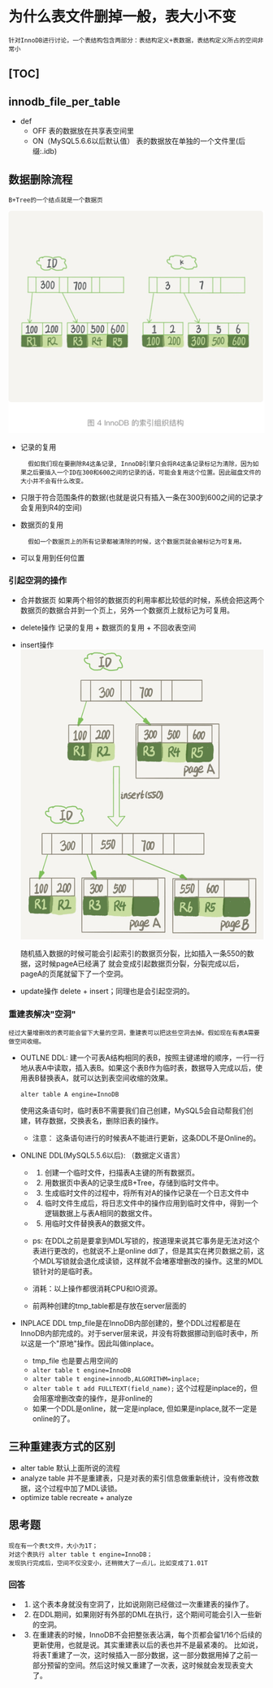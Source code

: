# 为什么表文件删掉一般，表大小不变
    针对InnoDB进行讨论，一个表结构包含两部分：表结构定义+表数据，表结构定义所占的空间非常小

[TOC]
---------------------------------

## innodb_file_per_table
+ def
    + OFF
        表的数据放在共享表空间里
    + ON（MySQL5.6.6以后默认值）
        表的数据放在单独的一个文件里(后缀:.idb)


## 数据删除流程
    B+Tree的一个结点就是一个数据页
![](../statics/Innodb索引组织结构.jpg)
    
+ 记录的复用
  
        假如我们现在要删除R4这条记录, InnoDB引擎只会将R4这条记录标记为清除，因为如果之后要插入一个ID在300和600之间的记录的话，可能会复用这个位置。因此磁盘文件的大小并不会有什么改变。
    
+ 只限于符合范围条件的数据(也就是说只有插入一条在300到600之间的记录才会复用到R4的空间)
  
+ 数据页的复用
  
        假如一个数据页上的所有记录都被清除的时候，这个数据页就会被标记为可复用。
    
+ 可以复用到任何位置

### 引起空洞的操作
+ 合并数据页
    如果两个相邻的数据页的利用率都比较低的时候，系统会把这两个数据页的数据合并到一个页上，另外一个数据页上就标记为可复用。

+ delete操作
    记录的复用 + 数据页的复用 + 不回收表空间
    
+ insert操作
![](../statics/索引数据页分裂.jpg)

    随机插入数据的时候可能会引起索引的数据页分裂，比如插入一条550的数据，这时候pageA已经满了 就会变成引起数据页分裂，分裂完成以后，pageA的页尾就留下了一个空洞。

+ update操作
    delete + insert；同理也是会引起空洞的。

### 重建表解决"空洞"
    经过大量增删改的表可能会留下大量的空洞，重建表可以把这些空洞去掉。假如现在有表A需要做空间收缩。
+ OUTLNE DDL:
    建一个可表A结构相同的表B，按照主键递增的顺序，一行一行地从表A中读取，插入表B。如果这个表B作为临时表，数据导入完成以后，使用表B替换表A，就可以达到表空间收缩的效果。
    ```mysql
    alter table A engine=InnoDB
    ```
    使用这条语句时，临时表B不需要我们自己创建，MySQL5会自动帮我们创建，转存数据，交换表名，删除旧表的操作。
    + 注意：
        这条语句进行的时候表A不能进行更新，这条DDL不是Online的。

+ ONLINE DDL(MySQL5.5.6以后): （数据定义语言）
    + 1. 创建一个临时文件，扫描表A主键的所有数据页。
    + 2. 用数据页中表A的记录生成B+Tree，存储到临时文件中。
    + 3. 生成临时文件的过程中，将所有对A的操作记录在一个日志文件中
    + 4. 临时文件生成后，将日志文件中的操作应用到临时文件中，得到一个逻辑数据上与表A相同的数据文件。
    + 5. 用临时文件替换表A的数据文件。

    + ps: 在DDL之前是要拿到MDL写锁的，按道理来说其它事务是无法对这个表进行更改的，也就说不上是online ddl了，但是其实在拷贝数据之前，这个MDL写锁就会退化成读锁，这样就不会堵塞增删改的操作。这里的MDL锁针对的是临时表。

    + 消耗：以上操作都很消耗CPU和IO资源。
    + 前两种创建的tmp_table都是存放在server层面的

+ INPLACE DDL
    tmp_file是在InnoDB内部创建的，整个DDL过程都是在InnoDB内部完成的。对于server层来说，并没有将数据挪动到临时表中，所以这是一个"原地"操作。因此叫做inplace。
    + tmp_file 也是要占用空间的
    + `alter table t engine=InnoDB`
    + `alter table t engine=innodb,ALGORITHM=inplace;`
    + `alter table t add FULLTEXT(field_name);`
        这个过程是inplace的，但会阻塞增删改查的操作，是非online的
    + 如果一个DDL是online，就一定是inplace, 但如果是inplace,就不一定是online的了。

## 三种重建表方式的区别
+ alter table
    默认上面所说的流程
+ analyze table
    并不是重建表，只是对表的索引信息做重新统计，没有修改数据，这个过程中加了MDL读锁。
+ optimize table
    recreate + analyze

## 思考题
    现在有一个表t文件，大小为1T；
    对这个表执行 alter table t engine=InnoDB；
    发现执行完成后，空间不仅没变小，还稍微大了一点儿，比如变成了1.01T

### 回答
+ 1. 这个表本身就没有空洞了，比如说刚刚已经做过一次重建表的操作了。
+ 2. 在DDL期间，如果刚好有外部的DML在执行，这个期间可能会引入一些新的空洞。
+ 3. 在重建表的时候，InnoDB不会把整张表沾满，每个页都会留1/16个后续的更新使用，也就是说。其实重建表以后的表也并不是最紧凑的。
     比如说，将表T重建了一次，这时候插入一部分数据，这一部分数据用掉了之前一部分预留的空间。然后这时候又重建了一次表，这时候就会发现表变大了。
